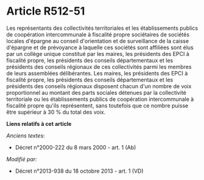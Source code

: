 # Article R512-51

Les représentants des collectivités territoriales et les établissements publics de coopération intercommunale à fiscalité
propre sociétaires de sociétés locales d'épargne au conseil d'orientation et de surveillance de la caisse d'épargne et de
prévoyance à laquelle ces sociétés sont affiliées sont élus par un collège unique constitué par les maires, les présidents
des EPCI à fiscalité propre, les présidents des conseils départementaux et les présidents des conseils régionaux de ces
collectivités parmi les membres de leurs assemblées délibérantes. Les maires, les présidents des EPCI à fiscalité propre, les
présidents des conseils départementaux et les présidents des conseils régionaux disposent chacun d'un nombre de voix
proportionnel au montant des parts sociales détenues par la collectivité territoriale ou les établissements publics de
coopération intercommunale à fiscalité propre qu'ils représentent, sans toutefois que ce nombre puisse être supérieur à 30 %
du total des voix.

**Liens relatifs à cet article**

_Anciens textes_:

  - Décret n°2000-222 du 8 mars 2000 - art. 1 (Ab)

_Modifié par_:

  - Décret n°2013-938 du 18 octobre 2013 - art. 1 (VD)
